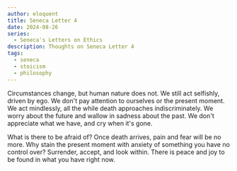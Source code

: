 ```yaml
---
author: eloquent
title: Seneca Letter 4
date: 2024-08-26
series:
  - Seneca's Letters on Ethics
description: Thoughts on Seneca Letter 4
tags:
  - seneca
  - stoicism
  - philosophy
---
```


Circumstances change, but human nature does not. We still act selfishly, driven by ego. We don't
pay attention to ourselves or the present moment. We act mindlessly, all the while death approaches
indiscriminately. We worry about the future and wallow in sadness about the past. We don't appreciate
what we have, and cry when it's gone.

What is there to be afraid of? Once death arrives, pain and fear will be no more. Why stain the
present moment with anxiety of something you have no control over? Surrender, accept, and look
within. There is peace and joy to be found in what you have right now.
